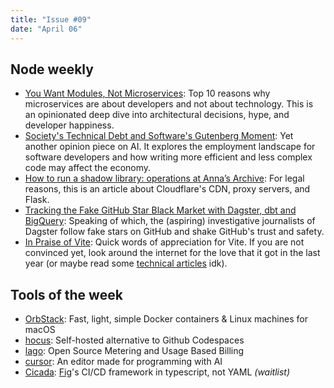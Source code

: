 ```yaml
---
title: "Issue #09"
date: "April 06"
---
```


## Node weekly

- [You Want Modules, Not Microservices](https://dub.sh/BMDLE4W): Top 10 reasons why microservices are about developers and not about technology. This is an opinionated deep dive into architectural decisions, hype, and developer happiness.
- [Society's Technical Debt and Software's Gutenberg Moment](https://dub.sh/3kqvWmW): Yet another opinion piece on AI. It explores the employment landscape for software developers and how writing more efficient and less complex code may affect the economy.
- [How to run a shadow library: operations at Anna’s Archive](https://dub.sh/sZ1NF7O): For legal reasons, this is an article about Cloudflare's CDN, proxy servers, and Flask.
- [Tracking the Fake GitHub Star Black Market with Dagster, dbt and BigQuery](https://dub.sh/W7NkIzc): Speaking of which, the (aspiring) investigative journalists of Dagster follow fake stars on GitHub and shake GitHub's trust and safety.
- [In Praise of Vite](https://dub.sh/bOdAshc): Quick words of appreciation for Vite. If you are not convinced yet, look around the internet for the love that it got in the last year (or maybe read some [technical articles](https://dub.sh/BKhSzRn) idk).

## Tools of the week

- [OrbStack](https://dub.sh/rJymrxx): Fast, light, simple Docker containers & Linux machines for macOS
- [hocus](https://dub.sh/p3OzfGN): Self-hosted alternative to Github Codespaces
- [lago](https://dub.sh/gRI0RjD): Open Source Metering and Usage Based Billing
- [cursor](https://dub.sh/utEoBHx): An editor made for programming with AI
- [Cicada](https://dub.sh/nzHqf1i): [Fig](https://dub.sh/UKo2bJd)'s CI/CD framework in typescript, not YAML _(waitlist)_
